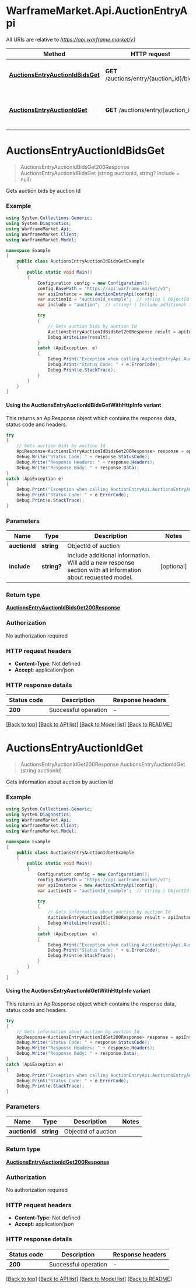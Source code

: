 # WarframeMarket.Api.AuctionEntryApi

All URIs are relative to *https://api.warframe.market/v1*

| Method | HTTP request | Description |
|--------|--------------|-------------|
| [**AuctionsEntryAuctionIdBidsGet**](AuctionEntryApi.md#auctionsentryauctionidbidsget) | **GET** /auctions/entry/{auction_id}/bids | Gets auction bids by auction Id |
| [**AuctionsEntryAuctionIdGet**](AuctionEntryApi.md#auctionsentryauctionidget) | **GET** /auctions/entry/{auction_id} | Gets information about auction by auction Id |

<a id="auctionsentryauctionidbidsget"></a>
# **AuctionsEntryAuctionIdBidsGet**
> AuctionsEntryAuctionIdBidsGet200Response AuctionsEntryAuctionIdBidsGet (string auctionId, string? include = null)

Gets auction bids by auction Id

### Example
```csharp
using System.Collections.Generic;
using System.Diagnostics;
using WarframeMarket.Api;
using WarframeMarket.Client;
using WarframeMarket.Model;

namespace Example
{
    public class AuctionsEntryAuctionIdBidsGetExample
    {
        public static void Main()
        {
            Configuration config = new Configuration();
            config.BasePath = "https://api.warframe.market/v1";
            var apiInstance = new AuctionEntryApi(config);
            var auctionId = "auctionId_example";  // string | ObjectId of auction
            var include = "auction";  // string? | Include additional information.   Will add a new response section with all information about requested model.  (optional) 

            try
            {
                // Gets auction bids by auction Id
                AuctionsEntryAuctionIdBidsGet200Response result = apiInstance.AuctionsEntryAuctionIdBidsGet(auctionId, include);
                Debug.WriteLine(result);
            }
            catch (ApiException  e)
            {
                Debug.Print("Exception when calling AuctionEntryApi.AuctionsEntryAuctionIdBidsGet: " + e.Message);
                Debug.Print("Status Code: " + e.ErrorCode);
                Debug.Print(e.StackTrace);
            }
        }
    }
}
```

#### Using the AuctionsEntryAuctionIdBidsGetWithHttpInfo variant
This returns an ApiResponse object which contains the response data, status code and headers.

```csharp
try
{
    // Gets auction bids by auction Id
    ApiResponse<AuctionsEntryAuctionIdBidsGet200Response> response = apiInstance.AuctionsEntryAuctionIdBidsGetWithHttpInfo(auctionId, include);
    Debug.Write("Status Code: " + response.StatusCode);
    Debug.Write("Response Headers: " + response.Headers);
    Debug.Write("Response Body: " + response.Data);
}
catch (ApiException e)
{
    Debug.Print("Exception when calling AuctionEntryApi.AuctionsEntryAuctionIdBidsGetWithHttpInfo: " + e.Message);
    Debug.Print("Status Code: " + e.ErrorCode);
    Debug.Print(e.StackTrace);
}
```

### Parameters

| Name | Type | Description | Notes |
|------|------|-------------|-------|
| **auctionId** | **string** | ObjectId of auction |  |
| **include** | **string?** | Include additional information.   Will add a new response section with all information about requested model.  | [optional]  |

### Return type

[**AuctionsEntryAuctionIdBidsGet200Response**](AuctionsEntryAuctionIdBidsGet200Response.md)

### Authorization

No authorization required

### HTTP request headers

 - **Content-Type**: Not defined
 - **Accept**: application/json


### HTTP response details
| Status code | Description | Response headers |
|-------------|-------------|------------------|
| **200** | Successful operation |  -  |

[[Back to top]](#) [[Back to API list]](../README.md#documentation-for-api-endpoints) [[Back to Model list]](../README.md#documentation-for-models) [[Back to README]](../README.md)

<a id="auctionsentryauctionidget"></a>
# **AuctionsEntryAuctionIdGet**
> AuctionsEntryAuctionIdGet200Response AuctionsEntryAuctionIdGet (string auctionId)

Gets information about auction by auction Id

### Example
```csharp
using System.Collections.Generic;
using System.Diagnostics;
using WarframeMarket.Api;
using WarframeMarket.Client;
using WarframeMarket.Model;

namespace Example
{
    public class AuctionsEntryAuctionIdGetExample
    {
        public static void Main()
        {
            Configuration config = new Configuration();
            config.BasePath = "https://api.warframe.market/v1";
            var apiInstance = new AuctionEntryApi(config);
            var auctionId = "auctionId_example";  // string | ObjectId of auction

            try
            {
                // Gets information about auction by auction Id
                AuctionsEntryAuctionIdGet200Response result = apiInstance.AuctionsEntryAuctionIdGet(auctionId);
                Debug.WriteLine(result);
            }
            catch (ApiException  e)
            {
                Debug.Print("Exception when calling AuctionEntryApi.AuctionsEntryAuctionIdGet: " + e.Message);
                Debug.Print("Status Code: " + e.ErrorCode);
                Debug.Print(e.StackTrace);
            }
        }
    }
}
```

#### Using the AuctionsEntryAuctionIdGetWithHttpInfo variant
This returns an ApiResponse object which contains the response data, status code and headers.

```csharp
try
{
    // Gets information about auction by auction Id
    ApiResponse<AuctionsEntryAuctionIdGet200Response> response = apiInstance.AuctionsEntryAuctionIdGetWithHttpInfo(auctionId);
    Debug.Write("Status Code: " + response.StatusCode);
    Debug.Write("Response Headers: " + response.Headers);
    Debug.Write("Response Body: " + response.Data);
}
catch (ApiException e)
{
    Debug.Print("Exception when calling AuctionEntryApi.AuctionsEntryAuctionIdGetWithHttpInfo: " + e.Message);
    Debug.Print("Status Code: " + e.ErrorCode);
    Debug.Print(e.StackTrace);
}
```

### Parameters

| Name | Type | Description | Notes |
|------|------|-------------|-------|
| **auctionId** | **string** | ObjectId of auction |  |

### Return type

[**AuctionsEntryAuctionIdGet200Response**](AuctionsEntryAuctionIdGet200Response.md)

### Authorization

No authorization required

### HTTP request headers

 - **Content-Type**: Not defined
 - **Accept**: application/json


### HTTP response details
| Status code | Description | Response headers |
|-------------|-------------|------------------|
| **200** | Successful operation |  -  |

[[Back to top]](#) [[Back to API list]](../README.md#documentation-for-api-endpoints) [[Back to Model list]](../README.md#documentation-for-models) [[Back to README]](../README.md)

